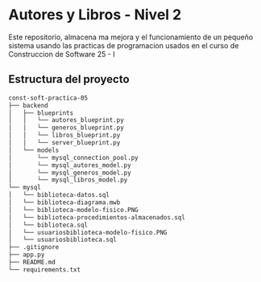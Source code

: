 # Autores y Libros - Nivel 2

Este repositorio, almacena ma mejora y el funcionamiento de un pequeño sistema usando las practicas de programacion usados en el curso de Construccion de Software 25 - I

## Estructura del proyecto

```bash
const-soft-practica-05
├── backend
│   ├── blueprints
│   │   └── autores_blueprint.py
│   │   └── generos_blueprint.py
│   │   └── libros_blueprint.py
│   │   └── server_blueprint.py
│   └── models
│       └── mysql_connection_pool.py
│       └── mysql_autores_model.py
│       └── mysql_generos_model.py
│       └── mysql_libros_model.py
└── mysql
│   └── biblioteca-datos.sql
│   └── biblioteca-diagrama.mwb
│   └── biblioteca-modelo-fisico.PNG
│   └── biblioteca-procedimientos-almacenados.sql
│   └── biblioteca.sql
│   └── usuariosbiblioteca-modelo-fisico.PNG
│   └── usuariosbiblioteca.sql
├── .gitignore
├── app.py
├── README.md
└── requirements.txt
```